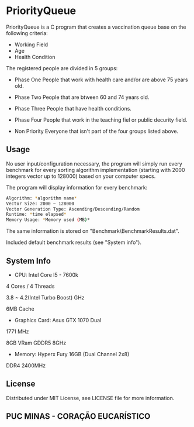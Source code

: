 # PriorityQueue

PriorityQueue is a C program that creates a vaccination queue base on the following criteria:

- Working Field
- Age
- Health Condition

The registered people are divided in 5 groups:

- Phase One
People that work with health care and/or are above 75 years old.

- Phase Two
People that are btween 60 and 74 years old.

- Phase Three
People that have health conditions.

- Phase Four
People that work in the teaching fiel or public decurity field.

- Non Priority
Everyone that isn't part of the four groups listed above.

## Usage

No user input/configuration necessary, the program will simply run every benchmark for every sorting algorithm implementation (starting with 2000 integers vector up to 128000) based on your computer specs.

The program will display information for every benchmark:

```bash
Algorithm: *algorithm name*
Vector Size: 2000 ~ 128000
Vector Generation Type: Ascending/Descending/Random
Runtime: *time elapsed*
Memory Usage: *Memory used (MB)*
```

The same information is stored on "Benchmark\BenchmarkResults.dat".

Included default benchmark results (see "System info").

## System Info

- CPU: Intel Core I5 - 7600k

4 Cores / 4 Threads

3.8 ~ 4.2(Intel Turbo Boost) GHz

6MB Cache

- Graphics Card: Asus GTX 1070 Dual

1771 MHz

8GB VRam GDDR5 8GHz

- Memory: Hyperx Fury 16GB (Dual Channel 2x8)

DDR4 2400MHz

## License

Distributed under MIT License, see LICENSE file for more information.

## PUC MINAS - CORAÇÃO EUCARÍSTICO
